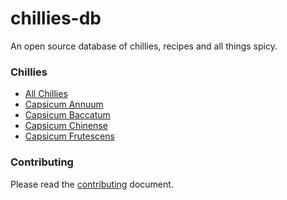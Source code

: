 # chillies-db

An open source database of chillies, recipes and all things spicy.

### Chillies

- [All Chillies](chillies/all.md)
- [Capsicum Annuum](chillies/capsicum-annuum/_all.md)
- [Capsicum Baccatum](chillies/capsicum-baccatum/_all.md)
- [Capsicum Chinense](chillies/capsicum-chinense/_all.md)
- [Capsicum Frutescens](chillies/capsicum-frutescens/_all.md)


### Contributing

Please read the [contributing](CONTRIBUTING.md) document.
